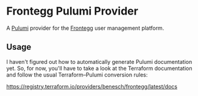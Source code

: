 # Frontegg Pulumi Provider

A [Pulumi](https://pulumi.com) provider for the [Frontegg] user management
platform.

## Usage

I haven't figured out how to automatically generate Pulumi documentation yet.
So, for now, you'll have to take a look at the Terraform documentation and
follow the usual Terraform–Pulumi conversion rules:

<https://registry.terraform.io/providers/benesch/frontegg/latest/docs>

[Frontegg]: https://frontegg.com
